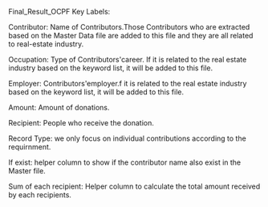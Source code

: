 Final_Result_OCPF
Key Labels:

Contributor: Name of Contributors.Those Contributors who are extracted based on the Master Data file are added to this file and they are all related to real-estate industry.

Occupation: Type of Contributors'career. If it is related to the real estate industry based on the keyword list, it will be added to this file.

Employer: Contributors'employer.f it is related to the real estate industry based on the keyword list, it will be added to this file.

Amount: Amount of donations.

Recipient: People who receive the donation.

Record Type: we only focus on individual contributions according to the requirnment.

If exist: helper column to show if the contributor name also exist in the Master file.

Sum of each recipient: Helper column to calculate the total amount received by each recipients.
 

 
